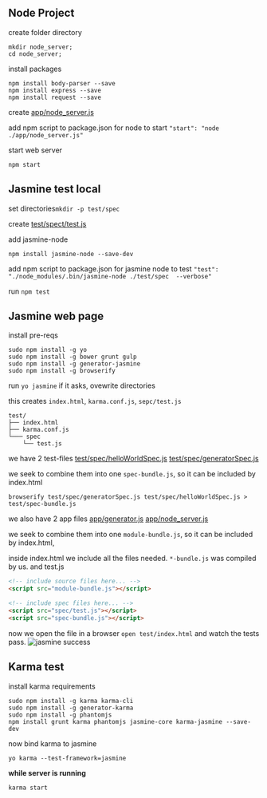 ## Node Project

create folder directory
```
mkdir node_server;
cd node_server;
```

install packages
```
npm install body-parser --save
npm install express --save
npm install request --save
```

create [app/node_server.js](https://gist.github.com/kmassada/bedc9c12b43280ebb103)

add npm script to package.json for node to start
`"start": "node ./app/node_server.js"`

start web server
```
npm start
```

## Jasmine test local
set directories`mkdir -p test/spec`

create [test/spect/test.js](https://gist.github.com/kmassada/1bc95a11ba49473e59e3)

add jasmine-node
```
npm install jasmine-node --save-dev
```

add npm script to package.json for jasmine node to test
`"test": "./node_modules/.bin/jasmine-node ./test/spec  --verbose"`

run `npm test`

## Jasmine web page

install pre-reqs
```
sudo npm install -g yo
sudo npm install -g bower grunt gulp
sudo npm install -g generator-jasmine
sudo npm install -g browserify
```

run `yo jasmine` if it asks, ovewrite directories


this creates `index.html`, `karma.conf.js`, `sepc/test.js`

```
test/
├── index.html
├── karma.conf.js
└─── spec
    └── test.js

```

we have 2 test-files
[test/spec/helloWorldSpec.js](https://github.com/kmassada/node/blob/master/test/spec/helloWorldSpec.js)
[test/spec/generatorSpec.js](https://github.com/kmassada/node/blob/master/test/spec/generatorSpec.js)

we seek to combine them into one `spec-bundle.js`, so it can be included by index.html
```
browserify test/spec/generatorSpec.js test/spec/helloWorldSpec.js > test/spec-bundle.js
```

we also have 2 app files
[app/generator.js](https://github.com/kmassada/node/blob/master/app/generator.js)
[app/node_server.js](https://github.com/kmassada/node/blob/master/app/node_server.js)

we seek to combine them into one `module-bundle.js`, so it can be included by index.html,

inside index.html we include all the files needed. `*-bundle.js` was compiled by us. and test.js

```html
<!-- include source files here... -->
<script src="module-bundle.js"></script>

<!-- include spec files here... -->
<script src="spec/test.js"></script>
<script src="spec-bundle.js"></script>
```

now we open the file in a browser `open test/index.html` and watch the tests pass.
![jasmine success](https://dl.dropboxusercontent.com/u/1567633/github/Screenshot_2016-01-06_17.56.41.png)

## Karma test

install karma requirements
```
sudo npm install -g karma karma-cli
sudo npm install -g generator-karma
sudo npm install -g phantomjs
npm install grunt karma phantomjs jasmine-core karma-jasmine --save-dev
```

now bind karma to jasmine
```
yo karma --test-framework=jasmine
```

**while server is running**
```
karma start
```
